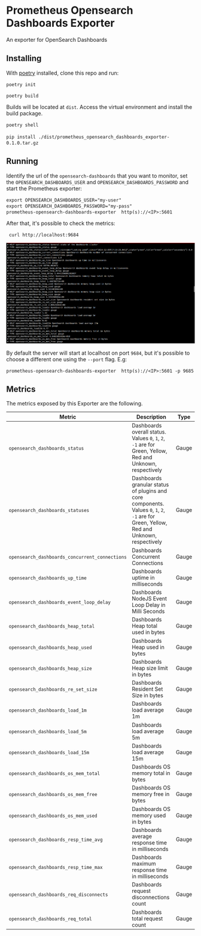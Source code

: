 # Prometheus Opensearch Dashboards Exporter
An exporter for OpenSearch Dashboards


## Installing
With [poetry](https://python-poetry.org/) installed, clone this repo and run:

```shell
poetry init
```

```shell
poetry build
```

Builds will be located at `dist`. Access the virtual environment and install the build package.

```shell
poetry shell

pip install ./dist/prometheus_opensearch_dashboards_exporter-0.1.0.tar.gz
```


## Running
Identify the url of the `opensearch-dashboards` that you want to monitor, set the `OPENSEARCH_DASHBOARDS_USER` and `OPENSEARCH_DASHBOARDS_PASSWORD` and start the Prometheus exporter:

```shell
export OPENSEARCH_DASHBOARDS_USER="my-user"
export OPENSEARCH_DASHBOARDS_PASSWORD="my-pass"
prometheus-opensearch-dashboards-exporter  http(s)://<IP>:5601
```

After that, it's possible to check the metrics:
```
 curl http://localhost:9684
```

![Example of output](images/opensearch_dashboards_prometheus.png)


By default the server will start at localhost on port `9684`, but it's possible to choose a different one using the `--port` flag. E.g:

```shell
prometheus-opensearch-dashboards-exporter  http(s)://<IP>:5601 -p 9685
```


## Metrics

The metrics exposed by this Exporter are the following.

| Metric                                         | Description                                                                                                                                | Type  |
| -----------------------------------------------| ------------------------------------------------------------------------------------------------------------------------------------------ | ----- |
| `opensearch_dashboards_status`                 | Dashboards overall status. Values `0`, `1`, `2`, `-1` are for Green, Yellow, Red and Unknown, respectively                                 | Gauge |
| `opensearch_dashboards_statuses`               | Dashboards granular status of plugins and core components. Values `0`, `1`, `2`, `-1` are for Green, Yellow, Red and Unknown, respectively | Gauge |
| `opensearch_dashboards_concurrent_connections` | Dashboards Concurrent Connections                                                                                                          | Gauge |
| `opensearch_dashboards_up_time`                | Dashboards uptime in milliseconds                                                                                                          | Gauge |
| `opensearch_dashboards_event_loop_delay`       | Dashboards NodeJS Event Loop Delay in Milli Seconds                                                                                        | Gauge |
| `opensearch_dashboards_heap_total`             | Dashboards Heap total used in bytes                                                                                                        | Gauge |
| `opensearch_dashboards_heap_used`              | Dashboards Heap used in bytes                                                                                                              | Gauge |
| `opensearch_dashboards_heap_size`              | Dashboards Heap size limit in bytes                                                                                                        | Gauge |
| `opensearch_dashboards_re_set_size`            | Dashboards Resident Set Size in bytes                                                                                                      | Gauge |
| `opensearch_dashboards_load_1m`                | Dashboards load average 1m                                                                                                                 | Gauge |
| `opensearch_dashboards_load_5m`                | Dashboards load average 5m                                                                                                                 | Gauge |
| `opensearch_dashboards_load_15m`               | Dashboards load average 15m                                                                                                                | Gauge |
| `opensearch_dashboards_os_mem_total`           | Dashboards OS memory total in bytes                                                                                                        | Gauge |
| `opensearch_dashboards_os_mem_free`            | Dashboards OS memory free in bytes                                                                                                         | Gauge |
| `opensearch_dashboards_os_mem_used`            | Dashboards OS memory used in bytes                                                                                                         | Gauge |
| `opensearch_dashboards_resp_time_avg`          | Dashboards average response time in milliseconds                                                                                           | Gauge |
| `opensearch_dashboards_resp_time_max`          | Dashboards maximum response time in milliseconds                                                                                           | Gauge |
| `opensearch_dashboards_req_disconnects`        | Dashboards request disconnections count                                                                                                    | Gauge |
| `opensearch_dashboards_req_total`              | Dashboards total request count                                                                                                             | Gauge |
